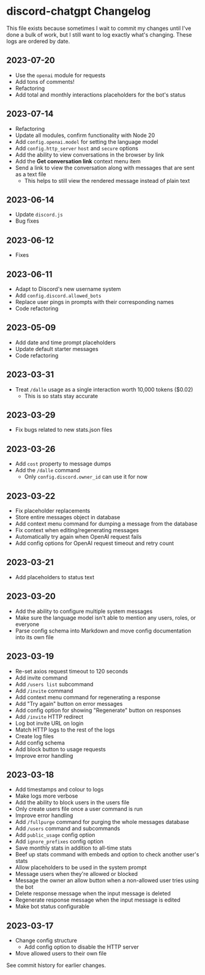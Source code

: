 # discord-chatgpt Changelog
This file exists because sometimes I wait to commit my changes until I've done a bulk of work, but I still want to log exactly what's changing. These logs are ordered by date.

## 2023-07-20
- Use the `openai` module for requests
- Add tons of comments!
- Refactoring
- Add total and monthly interactions placeholders for the bot's status

## 2023-07-14
- Refactoring
- Update all modules, confirm functionality with Node 20
- Add `config.openai.model` for setting the language model
- Add `config.http_server` `host` and `secure` options
- Add the ability to view conversations in the browser by link
- Add the **Get conversation link** context menu item
- Send a link to view the conversation along with messages that are sent as a text file
    - This helps to still view the rendered message instead of plain text

## 2023-06-14
- Update `discord.js`
- Bug fixes

## 2023-06-12
- Fixes

## 2023-06-11
- Adapt to Discord's new username system
- Add `config.discord.allowed_bots`
- Replace user pings in prompts with their corresponding names
- Code refactoring

## 2023-05-09
- Add date and time prompt placeholders
- Update default starter messages
- Code refactoring

## 2023-03-31
- Treat `/dalle` usage as a single interaction worth 10,000 tokens ($0.02)
    - This is so stats stay accurate

## 2023-03-29
- Fix bugs related to new stats.json files

## 2023-03-26
- Add `cost` property to message dumps
- Add the `/dalle` command
    - Only `config.discord.owner_id` can use it for now

## 2023-03-22
- Fix placeholder replacements
- Store entire messages object in database
- Add context menu command for dumping a message from the database
- Fix context when editing/regenerating messages
- Automatically try again when OpenAI request fails
- Add config options for OpenAI request timeout and retry count

## 2023-03-21
- Add placeholders to status text

## 2023-03-20
- Add the ability to configure multiple system messages
- Make sure the language model isn't able to mention any users, roles, or everyone
- Parse config schema into Markdown and move config documentation into its own file

## 2023-03-19
- Re-set axios request timeout to 120 seconds
- Add invite command
- Add `/users list` subcommand
- Add `/invite` command
- Add context menu command for regenerating a response
- Add "Try again" button on error messages
- Add config option for showing "Regenerate" button on responses
- Add `/invite` HTTP redirect
- Log bot invite URL on login
- Match HTTP logs to the rest of the logs
- Create log files
- Add config schema
- Add block button to usage requests
- Improve error handling

## 2023-03-18
- Add timestamps and colour to logs
- Make logs more verbose
- Add the ability to block users in the users file
- Only create users file once a user command is run
- Improve error handling
- Add `/fullpurge` command for purging the whole messages database
- Add `/users` command and subcommands
- Add `public_usage` config option
- Add `ignore_prefixes` config option
- Save monthly stats in addition to all-time stats
- Beef up stats command with embeds and option to check another user's stats
- Allow placeholders to be used in the system prompt
- Message users when they're allowed or blocked
- Message the owner an allow button when a non-allowed user tries using the bot
- Delete response message when the input message is deleted
- Regenerate response message when the input message is edited
- Make bot status configurable

## 2023-03-17
- Change config structure
    - Add config option to disable the HTTP server
- Move allowed users to their own file

See commit history for earlier changes.